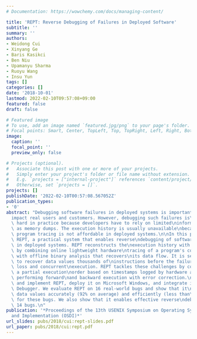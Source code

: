 ```yaml
---
# Documentation: https://wowchemy.com/docs/managing-content/

title: 'REPT: Reverse Debugging of Failures in Deployed Software'
subtitle: ''
summary: ''
authors:
- Weidong Cui
- Xinyang Ge
- Baris Kasikci
- Ben Niu
- Upamanyu Sharma
- Ruoyu Wang
- Insu Yun
tags: []
categories: []
date: '2018-10-01'
lastmod: 2022-02-10T09:57:08+09:00
featured: false
draft: false

# Featured image
# To use, add an image named `featured.jpg/png` to your page's folder.
# Focal points: Smart, Center, TopLeft, Top, TopRight, Left, Right, BottomLeft, Bottom, BottomRight.
image:
  caption: ''
  focal_point: ''
  preview_only: false

# Projects (optional).
#   Associate this post with one or more of your projects.
#   Simply enter your project's folder or file name without extension.
#   E.g. `projects = ["internal-project"]` references `content/project/deep-learning/index.md`.
#   Otherwise, set `projects = []`.
projects: []
publishDate: '2022-02-10T00:57:08.567052Z'
publication_types:
- '0'
abstract: "Debugging software failures in deployed systems is important because they\n\
  impact real users and customers. However, debugging such failures is\nnotoriously\
  \ hard in practice because developers have to rely on limited\ninformation such\
  \ as memory dumps. The execution history is usually unavailable\nbecause high-fidelity\
  \ program tracing is not affordable in deployed systems.\n\nIn this paper, we present\
  \ REPT, a practical system that enables reverse\ndebugging of software failures\
  \ in deployed systems. REPT reconstructs the\nexecution history with high fidelity\
  \ by combining online lightweight hardware\ntracing of a program's control flow\
  \ with offline binary analysis that recovers\nits data flow. It is seemingly impossible\
  \ to recover data values thousands of\ninstructions before the failure due to information\
  \ loss and concurrent\nexecution. REPT tackles these challenges by constructing\
  \ a partial execution\norder based on timestamps logged by hardware and iteratively\
  \ performing forward\nand backward execution with error correction.\n\nWe design\
  \ and implement REPT, deploy it on Microsoft Windows, and integrate it\ninto Windows\
  \ Debugger. We evaluate REPT on 16 real-world bugs and show that it\ncan recover\
  \ data values accurately (92% on average) and efficiently (less than\n20 seconds)\
  \ for these bugs. We also show that it enables effective reverse\ndebugging for\
  \ 14 bugs.\n"
publication: '*Proceedings of the 13th USENIX Symposium on Operating Systems Design
  and Implementation (OSDI)*'
url_slides: pubs/2018/cui:rept-slides.pdf
url_paper: pubs/2018/cui:rept.pdf
---
```

